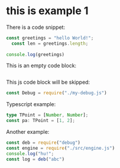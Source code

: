 # this is example 1

There is a code snippet:

```js
const greetings = "hello World!";
  const len = greetings.length;
  
console.log(greetings)

```

This is an empty code block:

```js
```

This js code block will be skipped:

<!-- skip-example -->
```js
const Debug = require("./my-debug.js")
```

Typescript example:

```ts
type TPoint = [Number, Number];
const pa: TPoint = [1, 2];
```

Another example:

```js
const deb = require("debug")
const engine = require("./src/engine.js")
console.log("hu!";
const log = deb("abc")
```
